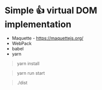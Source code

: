 # Simple 👍 virtual DOM implementation 
* Maquette - https://maquettejs.org/
* WebPack
* babel
* yarn

> yarn install

> yarn run start

> ./dist
